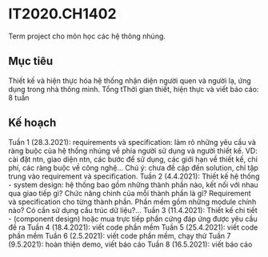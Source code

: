 # IT2020.CH1402
Term project cho môn học các hệ thông nhúng.
## Mục tiêu
Thiết kế và hiện thực hóa hệ thống nhận diện người quen và người lạ, ứng dụng trong nhà thông minh.
Tổng tThời gian thiết, hiện thực và viết báo cáo: 8 tuần
## Kế hoạch
Tuần 1 (28.3.2021): requirements và specification: làm rõ những yêu cầu và ràng buộc của hệ thống nhúng về phía người sử dụng và người thiết kế. VD: cài đặt ntn, giao diện ntn, các bước để sử dụng, các giới hạn về thiết kế, chi phí, các ràng buộc về công nghệ... Chú ý: chưa đề cập đến solution, chỉ tập trung vào requirement và specification.
Tuần 2 (4.4.2021): Thiết kế hệ thống - system design: hệ thống bao gồm những thành phần nào, kết nối với nhau qua giao tiếp gì? Chức năng chinh của mỗi thành phần là gì? Requirement và specification cho từng thành phần. Phần mềm gồm những module chính nào? Có cần sử dụng cấu trúc dữ liệu?...
Tuần 3 (11.4.2021): Thiết kế chi tiết - (component design) hoặc mua trực tiếp phần cứng đáp ứng được yêu cầu đề ra
Tuần 4 (18.4.2021): viết code phần mềm 
Tuần 5 (25.4.2021): viết code phần mềm
Tuần 6 (2.5.2021): viết code phần mềm, chạy thử
Tuần 7 (9.5.2021): hoàn thiện demo, viết báo cáo
Tuần 8 (16.5.2021): viết báo cáo
